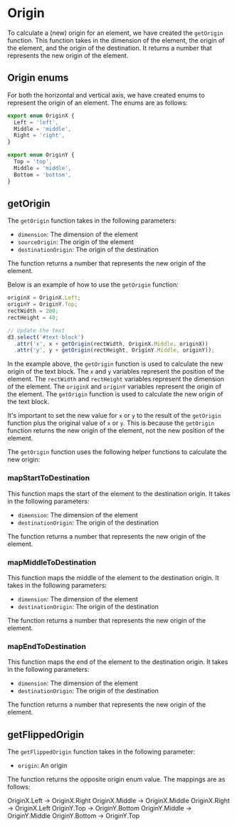 # Origin

To calculate a (new) origin for an element, we have created the `getOrigin` function. This function takes in the dimension of the element, the origin of the element, and the origin of the destination. It returns a number that represents the new origin of the element.

## Origin enums

For both the horizontal and vertical axis, we have created enums to represent the origin of an element. The enums are as follows:

```javascript
export enum OriginX {
  Left = 'left',
  Middle = 'middle',
  Right = 'right',
}

export enum OriginY {
  Top = 'top',
  Middle = 'middle',
  Bottom = 'bottom',
}
```

## getOrigin

The `getOrigin` function takes in the following parameters:

- `dimension`: The dimension of the element
- `sourceOrigin`: The origin of the element
- `destinationOrigin`: The origin of the destination

The function returns a number that represents the new origin of the element.

Below is an example of how to use the `getOrigin` function:

```javascript
originX = OriginX.Left;
originY = OriginY.Top;
rectWidth = 200;
rectHeight = 40;

// Update the text
d3.select('#text-block')
  .attr('x', x + getOrigin(rectWidth, OriginX.Middle, originX))
  .attr('y', y + getOrigin(rectHeight, OriginY.Middle, originY));
```

In the example above, the `getOrigin` function is used to calculate the new origin of the text block. The `x` and `y` variables represent the position of the element. The `rectWidth` and `rectHeight` variables represent the dimension of the element. The `originX` and `originY` variables represent the origin of the element. The `getOrigin` function is used to calculate the new origin of the text block.

It's important to set the new value for `x` or `y` to the result of the `getOrigin` function plus the original value of `x` or `y`. This is because the `getOrigin` function returns the new origin of the element, not the new position of the element.

The `getOrigin` function uses the following helper functions to calculate the new origin:

### mapStartToDestination

This function maps the start of the element to the destination origin. It takes in the following parameters:

- `dimension`: The dimension of the element
- `destinationOrigin`: The origin of the destination

The function returns a number that represents the new origin of the element.

### mapMiddleToDestination

This function maps the middle of the element to the destination origin. It takes in the following parameters:

- `dimension`: The dimension of the element
- `destinationOrigin`: The origin of the destination

The function returns a number that represents the new origin of the element.

### mapEndToDestination

This function maps the end of the element to the destination origin. It takes in the following parameters:

- `dimension`: The dimension of the element
- `destinationOrigin`: The origin of the destination

The function returns a number that represents the new origin of the element.

## getFlippedOrigin
The `getFlippedOrigin` function takes in the following parameter:

- `origin`: An origin

The function returns the opposite origin enum value. The mappings are as follows:

OriginX.Left   -> OriginX.Right
OriginX.Middle -> OriginX.Middle
OriginX.Right  -> OriginX.Left
OriginY.Top    -> OriginY.Bottom
OriginY.Middle -> OriginY.Middle
OriginY.Bottom -> OriginY.Top
